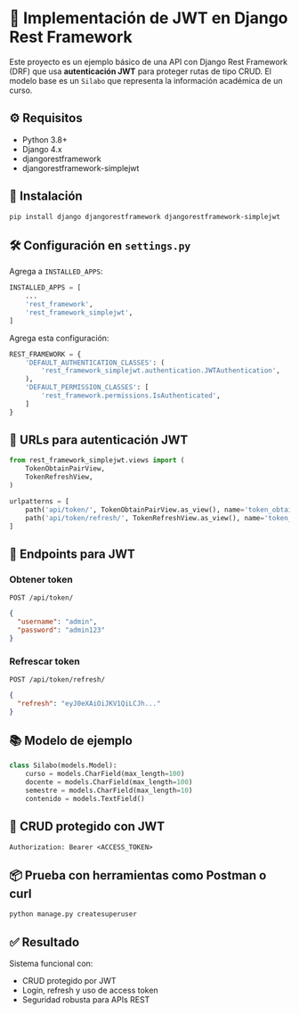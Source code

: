 # 📘 Implementación de JWT en Django Rest Framework

Este proyecto es un ejemplo básico de una API con Django Rest Framework (DRF) que usa **autenticación JWT** para proteger rutas de tipo CRUD. El modelo base es un `Silabo` que representa la información académica de un curso.

## ⚙️ Requisitos

- Python 3.8+
- Django 4.x
- djangorestframework
- djangorestframework-simplejwt

## 🔧 Instalación

```bash
pip install django djangorestframework djangorestframework-simplejwt
```

## 🛠 Configuración en `settings.py`

Agrega a `INSTALLED_APPS`:

```python
INSTALLED_APPS = [
    ...
    'rest_framework',
    'rest_framework_simplejwt',
]
```

Agrega esta configuración:

```python
REST_FRAMEWORK = {
    'DEFAULT_AUTHENTICATION_CLASSES': (
        'rest_framework_simplejwt.authentication.JWTAuthentication',
    ),
    'DEFAULT_PERMISSION_CLASSES': [
        'rest_framework.permissions.IsAuthenticated',
    ]
}
```

## 🔐 URLs para autenticación JWT

```python
from rest_framework_simplejwt.views import (
    TokenObtainPairView,
    TokenRefreshView,
)

urlpatterns = [
    path('api/token/', TokenObtainPairView.as_view(), name='token_obtain_pair'),
    path('api/token/refresh/', TokenRefreshView.as_view(), name='token_refresh'),
]
```

## 🧪 Endpoints para JWT

### Obtener token

`POST /api/token/`

```json
{
  "username": "admin",
  "password": "admin123"
}
```

### Refrescar token

`POST /api/token/refresh/`

```json
{
  "refresh": "eyJ0eXAiOiJKV1QiLCJh..."
}
```

## 📚 Modelo de ejemplo

```python
class Silabo(models.Model):
    curso = models.CharField(max_length=100)
    docente = models.CharField(max_length=100)
    semestre = models.CharField(max_length=10)
    contenido = models.TextField()
```

## 🧰 CRUD protegido con JWT

```http
Authorization: Bearer <ACCESS_TOKEN>
```

## 📦 Prueba con herramientas como Postman o curl

```bash
python manage.py createsuperuser
```

## ✅ Resultado

Sistema funcional con:
- CRUD protegido por JWT
- Login, refresh y uso de access token
- Seguridad robusta para APIs REST